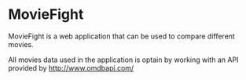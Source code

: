 # MovieFight
MovieFight is a web application that can be used to compare different movies.

All movies data used in the application is optain by working with an API provided by http://www.omdbapi.com/
